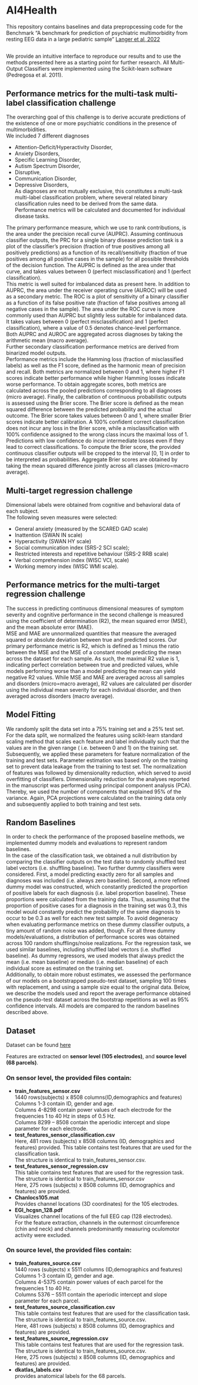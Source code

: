 # AI4Health
This repository contains baselines and data prepropcessing code for the Benchmark “A benchmark for prediction of psychiatric multimorbidity from resting EEG data in a large pediatric sample” [Langer et al, 2022](https://www.sciencedirect.com/science/article/pii/S1053811922004670)
## 
We provide an intuitive interface to reproduce our results and to use the methods presented here as a starting point for further research. All Multi-Output Classifiers were implemented using the Scikit-learn software (Pedregosa et al. 2011).
## Performance metrics for the multi-task multi-label classification challenge


The overarching goal of this challenge is to derive accurate predictions of the existence of one or more psychiatric conditions in the presence of multimorbidities. <br />
 We included 7 different diagnoses <br />
 * Attention-Deficit/Hyperactivity Disorder,
 * Anxiety Disorders,
 * Specific Learning Disorder,
 * Autism Spectrum Disorder,
 * Disruptive, 
 * Communication Disorder,
 * Depressive Disorders, <br />
As diagnoses are not mutually exclusive, this constitutes a multi-task multi-label classification problem, where several related binary classification rules need to be derived from the same data. <br />
Performance metrics will be calculated and documented for individual disease tasks. <br />

The primary performance measure, which we use to rank contributions, is the area under the precision recall curve (AUPRC). Assuming continuous classifier outputs, the PRC for a single binary disease prediction task is a plot of the classifier’s precision (fraction of true positives among all positively predictions) as a function of its recall/sensitivity (fraction of true positives among all positive cases in the sample) for all possible thresholds of the decision function. The AUPRC is defined as the area under that curve, and takes values between 0 (perfect misclassification) and 1 (perfect classification). <br />
This metric is well suited for imbalanced data as present here. In addition to AUPRC, the area under the receiver operating curve (AUROC) will be used as a secondary metric. The ROC is a plot of sensitivity of a binary classifier as a function of its false positive rate (fraction of false positives among all negative cases in the sample). The area under the ROC curve is more commonly used than AUPRC but slightly less suitable for imbalanced data. It takes values between 0 (perfect misclassification) and 1 (perfect classification), where a value of 0.5 denotes chance-level performance. Both AUPRC and AUROC are aggregated across diagnoses by taking the arithmetic mean (macro average).<br />
Further secondary classification performance metrics are derived from binarized model outputs. <br />
Performance metrics include the Hamming loss (fraction of misclassified labels) as well as the F1 score, defined as the harmonic mean of precision and recall. Both metrics are normalized between 0 and 1, where higher F1 scores indicate better performance while higher Hamming losses indicate worse performance. To obtain aggregate scores, both metrics are calculated across the pooled predictions corresponding to all diagnoses (micro average).
Finally, the calibration of continuous probabilistic outputs is assessed using the Brier score. The Brier score is defined as the mean squared difference between the predicted probability and the actual outcome. The Brier score takes values between 0 and 1, where smaller Brier scores indicate better calibration. A 100% confident correct classification does not incur any loss in the Brier score, while a misclassification with 100% confidence assigned to the wrong class incurs the maximal loss of 1. Predictions with low confidence do incur intermediate losses even if they lead to correct classifications. To compute the Brier score, the provided continuous classifier outputs will be cropped to the interval [0, 1] in order to be interpreted as probabilities. Aggregate Brier scores are obtained by taking the mean squared difference jointly across all classes (micro=macro average). <br />

## Multi-target regression challenge
Dimensional labels were obtained from cognitive and behavioral data of each subject. <br /> The following seven measures were selected:  <br />
 * General anxiety (measured by the SCARED GAD scale)
 * Inattention (SWAN IN scale)
 * Hyperactivity (SWAN HY scale)
 * Social communication index (SRS-2 SCI scale);
 * Restricted interests and repetitive behaviour (SRS-2 RRB scale)
 * Verbal comprehension index (WISC VCI, scale) 
 * Working memory index (WISC WMI scale).

## Performance metrics for the multi-target regression challenge
The success in predicting continuous dimensional measures of symptom severity and cognitive performance in the second challenge is measured using the coefficient of determination (R2), the mean squared error (MSE), and the mean absolute error (MAE).<br />
 MSE and MAE are unnormalized quantities that measure the averaged squared or absolute deviation between true and predicted scores. Our primary performance metric is R2, which is defined as 1 minus the ratio between the MSE and the MSE of a constant model predicting the mean across the dataset for each sample. As such, the maximal R2 value is 1, indicating perfect correlation between true and predicted values, while models performing worse than a model predicting the mean can yield negative R2 values. While MSE and MAE are averaged across all samples and disorders (micro=macro average), R2 values are calculated per disorder using the individual mean severity for each individual disorder, and then averaged across disorders (macro average). <br />

##  Model Fitting
We randomly split the data set into a 75% training set and a 25% test set. For the data split, we normalized the features using scikit-learn standard scaling method that scales each feature and label individually such that the values are in the given range ( i.e. between 0 and 1) on the training set. Subsequently, we applied these parameters for feature normalization of the training and test sets. Parameter estimation was based only on the training set to prevent data leakage from the training to test set. The normalization of features was followed by dimensionality reduction, which served to avoid overfitting of classifiers. Dimensionality reduction for the analyses reported in the manuscript was performed using principal component analysis (PCA). Thereby, we used the number of components that explained 95% of the variance. Again, PCA projections were calculated on the training data only and subsequently applied to both training and test sets.<br />


## Random Baselines
In order to check the performance of the proposed baseline methods, we implemented dummy models and evaluations to represent random baselines. <br />
In the case of the classification task, we obtained a null distribution by comparing the classifier outputs on the test data to randomly shuffled test label vectors (i.e. shuffling baseline). Two further dummy classifiers were considered. First, a model predicting exactly zero for all samples and diagnoses was included (i.e. always zero baseline). Second, a more refined dummy model
was constructed, which constantly predicted the proportion of positive labels for each diagnosis (i.e. label proportion baseline). These proportions were calculated from the training data. Thus, assuming that the proportion of positive cases for a diagnosis in the training set was 0.3, this model would constantly predict the probability of the same diagnosis to occur to be 0.3 as well for each new test sample. To avoid degeneracy when evaluating performance metrics on these dummy classifier outputs, a tiny amount of random noise was added, though. For all three dummy models/evaluations, a distribution of performance scores was obtained across 100 random shufflings/noise realizations. For the regression task, we used similar baselines, including shuffled label vectors (i.e. shuffled baseline). As dummy regressors, we used models that always predict the mean (i.e. mean baseline) or median (i.e. median baseline) of each individual score as estimated on the training set. <br />
Additionally, to obtain more robust estimates, we assessed the performance of our models on a bootstrapped pseudo-test dataset, sampling 100 times with replacement, and using a sample size equal to the original data. Below, we describe the models used and report the average performance obtained on the pseudo-test dataset across the bootstrap repetitions as well as 95% confidence intervals. All models are compared to the random baselines described above.



## Dataset
Dataset can be found [here](https://osf.io/2vw6j/)  <br />

Features are extracted on **sensor level (105 electrodes)**, and **source level (68 parcels)**.  <br />

### On sensor level, the provided files contain:  <br />

 * **train_features_sensor.csv**  <br />
    1440 rows(subjects) x 8508 columns(ID,demographics and features) <br />
    Columns 1-3 contain ID, gender and age.  <br />
    Columns 4-8298 contain power values of each electrode for the frequencies 1 to 40 Hz in steps of 0.5 Hz. <br />
    Columns 8299 – 8508 contain the aperiodic intercept and slope parameter for each electrode. <br />
 * **test_features_sensor_classification.csv** <br />
    Here, 481 rows (subjects) x 8508 columns (ID, demographics and features) provided.
    This table contains test features that are used for the classification task. <br />
    The structure is identical to train_features_sensor.csv. <br />
 * **test_features_sensor_regression.csv** <br />
    This table contains test features that are used for the regression task. <br />
    The structure is identical to train_features_sensor.csv <br />
    Here, 275 rows (subjects) x 8508 columns (ID, demographics and features) are provided. <br />
* **Chanlocs105.mat** <br /> 
    Provides channel locations (3D coordinates) for the 105 electrodes.
* **EGI_hcgsn_128.pdf** <br />
    Visualizes channel locations of the full EEG cap (128 electrodes). <br />
  For the feature extraction, channels in the outermost circumference (chin and neck) and channels predominantly measuring oculomotor activity were excluded.
  
 ### On source level, the provided files contain:  <br />
 
* **train_features_source.csv** <br />
1440 rows (subjects) x 5511 columns (ID,demographics and features)<br />
  Columns 1-3 contain ID, gender and age. <br />
  Columns 4-5375 contain power values of each parcel for the frequencies 1 to 40 Hz. <br />
  Columns 5376 – 5511 contain the aperiodic intercept and slope parameter for each parcel. <br />
* **test_features_source_classification.csv** <br />
  This table contains test features that are used for the classification task. <br />
  The structure is identical to train_features_source.csv. <br />
  Here, 481 rows (subjects) x 8508 columns (ID, demographics   and features) are provided. <br />
* **test_features_source_regression.csv** <br />
  This table contains test features that are used for the regression task.<br />
  The structure is identical to train_features_source.csv. <br />
  Here, 275 rows (subjects) x 8508 columns (ID, demographics and features) are
provided. <br />
* **dkatlas_labels.csv** <br />
  provides anatomical labels for the 68 parcels.


